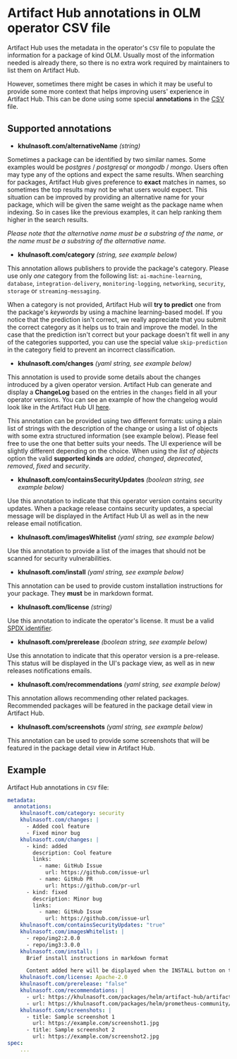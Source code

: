 # Artifact Hub annotations in OLM operator CSV file

Artifact Hub uses the metadata in the operator's `CSV` file to populate the information for a package of kind OLM. Usually most of the information needed is already there, so there is no extra work required by maintainers to list them on Artifact Hub.

However, sometimes there might be cases in which it may be useful to provide some more context that helps improving users' experience in Artifact Hub. This can be done using some special **annotations** in the [CSV](https://github.com/operator-framework/community-operators/blob/master/docs/packaging-required-fields.md) file.

## Supported annotations

- **khulnasoft.com/alternativeName** *(string)*

Sometimes a package can be identified by two similar names. Some examples would be *postgres* / *postgresql* or *mongodb* / *mongo*. Users often may type any of the options and expect the same results. When searching for packages, Artifact Hub gives preference to **exact** matches in names, so sometimes the top results may not be what users would expect. This situation can be improved by providing an alternative name for your package, which will be given the same weight as the package name when indexing. So in cases like the previous examples, it can help ranking them higher in the search results.

*Please note that the alternative name must be a substring of the name, or the name must be a substring of the alternative name.*

- **khulnasoft.com/category** *(string, see example below)*

This annotation allows publishers to provide the package's category. Please use only *one* category from the following list: `ai-machine-learning`, `database`, `integration-delivery`, `monitoring-logging`, `networking`, `security`, `storage` or `streaming-messaging`.

When a category is not provided, Artifact Hub will **try to predict** one from the package's *keywords* by using a machine learning-based model. If you notice that the prediction isn't correct, we really appreciate that you submit the correct category as it helps us to train and improve the model. In the case that the prediction isn't correct but your package doesn't fit well in any of the categories supported, you can use the special value `skip-prediction` in the category field to prevent an incorrect classification.

- **khulnasoft.com/changes** *(yaml string, see example below)*

This annotation is used to provide some details about the changes introduced by a given operator version. Artifact Hub can generate and display a **ChangeLog** based on the entries in the `changes` field in all your operator versions. You can see an example of how the changelog would look like in the Artifact Hub UI [here](https://khulnasoft.com/packages/helm/artifact-hub/artifact-hub?modal=changelog).

This annotation can be provided using two different formats: using a plain list of strings with the description of the change or using a list of objects with some extra structured information (see example below). Please feel free to use the one that better suits your needs. The UI experience will be slightly different depending on the choice. When using the *list of objects* option the valid **supported kinds** are *added*, *changed*, *deprecated*, *removed*, *fixed* and *security*.

- **khulnasoft.com/containsSecurityUpdates** *(boolean string, see example below)*

Use this annotation to indicate that this operator version contains security updates. When a package release contains security updates, a special message will be displayed in the Artifact Hub UI as well as in the new release email notification.

- **khulnasoft.com/imagesWhitelist** *(yaml string, see example below)*

Use this annotation to provide a list of the images that should not be scanned for security vulnerabilities.

- **khulnasoft.com/install** *(yaml string, see example below)*

This annotation can be used to provide custom installation instructions for your package. They **must** be in markdown format.

- **khulnasoft.com/license** *(string)*

Use this annotation to indicate the operator's license. It must be a valid [SPDX identifier](https://spdx.org/licenses/).

- **khulnasoft.com/prerelease** *(boolean string, see example below)*

Use this annotation to indicate that this operator version is a pre-release. This status will be displayed in the UI's package view, as well as in new releases notifications emails.

- **khulnasoft.com/recommendations** *(yaml string, see example below)*

This annotation allows recommending other related packages. Recommended packages will be featured in the package detail view in Artifact Hub.

- **khulnasoft.com/screenshots** *(yaml string, see example below)*

This annotation can be used to provide some screenshots that will be featured in the package detail view in Artifact Hub.

## Example

Artifact Hub annotations in `CSV` file:

```yaml
metadata:
  annotations:
    khulnasoft.com/category: security
    khulnasoft.com/changes: |
      - Added cool feature
      - Fixed minor bug
    khulnasoft.com/changes: |
      - kind: added
        description: Cool feature
        links:
          - name: GitHub Issue
            url: https://github.com/issue-url
          - name: GitHub PR
            url: https://github.com/pr-url
      - kind: fixed
        description: Minor bug
        links:
          - name: GitHub Issue
            url: https://github.com/issue-url
    khulnasoft.com/containsSecurityUpdates: "true"
    khulnasoft.com/imagesWhitelist: |
      - repo/img2:2.0.0
      - repo/img3:3.0.0
    khulnasoft.com/install: |
      Brief install instructions in markdown format

      Content added here will be displayed when the INSTALL button on the package details page is clicked.
    khulnasoft.com/license: Apache-2.0
    khulnasoft.com/prerelease: "false"
    khulnasoft.com/recommendations: |
      - url: https://khulnasoft.com/packages/helm/artifact-hub/artifact-hub
      - url: https://khulnasoft.com/packages/helm/prometheus-community/kube-prometheus-stack
    khulnasoft.com/screenshots: |
      - title: Sample screenshot 1
        url: https://example.com/screenshot1.jpg
      - title: Sample screenshot 2
        url: https://example.com/screenshot2.jpg
spec:
    ...
```
